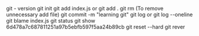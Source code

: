 git - version
git init 
git add index.js or git add .
git rm (To remove unnecessary add file)
git commit -m "learning git"
git log or git log --oneline
git blame index.js
git status 
git show 6d478a7c687811251a97b5ebfb597f5aa24b89cb
git reset --hard 
git rever